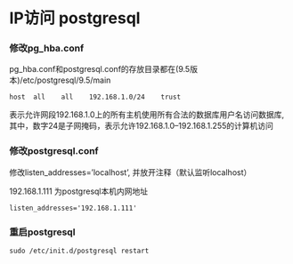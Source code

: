 # IP访问 postgresql

### 修改pg_hba.conf
pg_hba.conf和postgresql.conf的存放目录都在(9.5版本)/etc/postgresql/9.5/main

```
host  all    all    192.168.1.0/24    trust
```

表示允许网段192.168.1.0上的所有主机使用所有合法的数据库用户名访问数据库,
其中，数字24是子网掩码，表示允许192.168.1.0–192.168.1.255的计算机访问



### 修改postgresql.conf

修改listen_addresses=’localhost’, 并放开注释（默认监听localhost）

192.168.1.111 为postgresql本机内网地址

```
listen_addresses='192.168.1.111' 
```





### 重启postgresql
```
sudo /etc/init.d/postgresql restart
```




